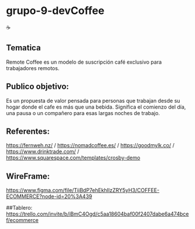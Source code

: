 # grupo-9-devCoffee
☕

## Tematica
Remote Coffee es un modelo de suscripción café exclusivo para trabajadores remotos.

## Publico objetivo:
Es un propuesta de valor pensada para personas que trabajan desde su hogar donde el cafe es más que una bebida. 
Significa el comienzo del día, una pausa o un compañero para esas largas noches de trabajo.

## Referentes:
https://fernweh.nz/ / https://nomadcoffee.es/ / https://goodmylk.co/ / https://www.drinktrade.com/ / https://www.squarespace.com/templates/crosby-demo

## WireFrame:
https://www.figma.com/file/TijBdP7ehEkhIlzZRY5yH3/COFFEE-ECOMMERCE?node-id=20%3A439

##Tablero:
https://trello.com/invite/b/iBmC4Ogd/c5aa18604baf00f2407dabe6a474bcef/ecommerce 

